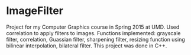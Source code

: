 # ImageFilter
  Project for my Computer Graphics course in Spring 2015 at UMD. Used correlation to apply filters
to images. Functions implemented: grayscale filter, correlation, Guassian filter, sharpening
filter, resizing function using bilinear interpolation, bilateral filter. This project was done
in C++.
